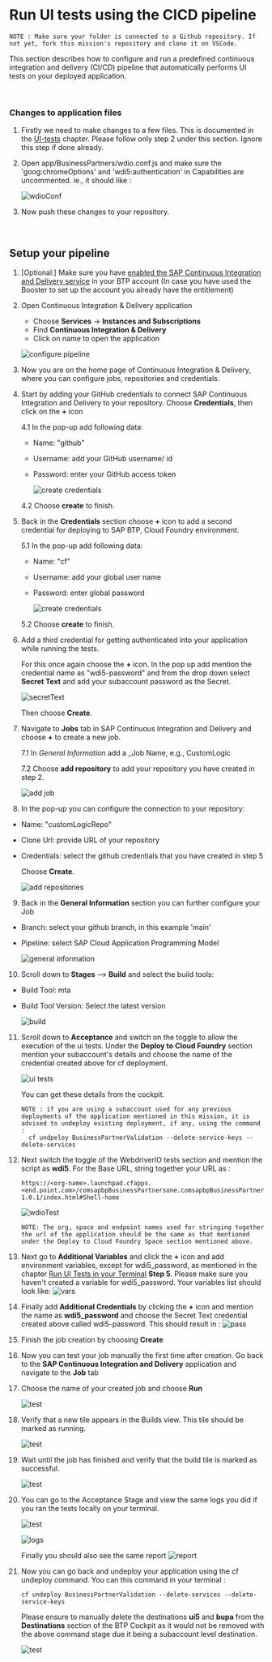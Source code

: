 # Run UI tests using the CICD pipeline

    NOTE : Make sure your folder is connected to a Github repository. If not yet, fork this mission's repository and clone it on VSCode.

This section describes how to configure and run a predefined continuous integration and delivery (CI/CD) pipeline that automatically performs UI tests on your deployed application.

<br>

### Changes to application files

1. Firstly we need to make changes to a few files. This is documented in the [UI-tests](../create-software-tests/create-ui-tests.md#run-ui-tests) chapter. Please follow only step 2 under this section. Ignore this step if done already.

2. Open app/BusinessPartners/wdio.conf.js and make sure the 'goog:chromeOptions' and 'wdi5:authentication' in Capabilities are uncommented. ie., it should like :

    ![wdioConf](./images/ci-cd-10.png)

3. Now push these changes to your repository.

<br>

## Setup your pipeline

1. [Optional:] Make sure you have [enabled the SAP Continuous Integration and Delivery service](https://developers.sap.com/tutorials/btp-app-ci-cd-btp.html#8bee3e93-2873-4eaf-8b07-8ae0d4aba08b) in your BTP account (In case you have used the Booster to set up the account you already have the entitlement)

2. Open Continuous Integration & Delivery application

    - Choose **Services** &rarr; **Instances and Subscriptions**
    - Find **Continuous Integration & Delivery** 
    - Click on name to open the application

    ![configure pipeline](../setup-cicd/images/cicd2.png)
 
 3. Now you are on the home page of Continuous Integration & Delivery, where you can configure jobs, repositories and credentials. 

 4. Start by adding your GitHub credentials to connect SAP Continuous Integration and Delivery to your repository. Choose **Credentials**, then click on the **+** icon
 
    4.1 In the pop-up add following data:
    - Name: "github"
    - Username: add your GitHub username/ id
    - Password: enter your GitHub access token 
    
      ![create credentials](../setup-cicd/images/ci-cd-3.png)

    4.2 Choose **create** to finish.


5. Back in the **Credentials** section choose **+** icon to add a second credential for deploying to SAP BTP, Cloud Foundry environment.

    5.1 In the pop-up add following data:
    - Name: "cf"
    - Username: add your global user name
    - Password: enter global password
    
      ![create credentials](../setup-cicd/images/ci-cd-2.png)
    
    5.2 Choose **create** to finish.

 6. Add a third credential for  getting authenticated into your application while running the tests. 
 
    For this once again choose the **+** icon. In the pop up add mention the credential name as "wdi5-password" and from the drop down select **Secret Text** and add your subaccount password as the Secret.
 
    ![secretText](./images/ci-cd-1.png)
 
    Then choose **Create**.

7. Navigate to **Jobs** tab in SAP Continuous Integration and Delivery and choose  **+** to create a new job.

    7.1 In _General Information_ add a _Job Name, e.g.,  CustomLogic

    7.2 Choose **add repository** to add your repository you have created in step 2.
    
      ![add job](../setup-cicd/images/ci-cd-1.png)

8. In the pop-up you can configure the connection to your repository:
 - Name: "customLogicRepo"
 - Clone Url: provide URL of your repository
 - Credentials: select the github credentials that you have created in step 5

    Choose **Create**.
    
      ![add repositories](../setup-cicd/images/ci-cd-4.png)


9. Back in the **General Information** section you can further configure your Job
  - Branch: select your github branch, in this example 'main'
  - Pipeline: select SAP Cloud Application Programming Model

    ![general information](../setup-cicd/images/ci-cd-5.png)

10. Scroll down to **Stages** --> **Build** and select the build tools:
- Build Tool: mta
- Build Tool Version: Select the latest version

  ![build](../setup-cicd/images/ci-cd-6.png)

11. Scroll down to **Acceptance** and switch on the toggle to allow the execution of the ui tests. Under the **Deploy to Cloud Foundry** section mention your subaccount's details and choose the name of the credential created above for cf deployment.

    ![ui tests](./images/ci-cd-2.png)
  
    You can get these details from the cockpit.

        NOTE : if you are using a subaccount used for any previous deployments of the application mentioned in this mission, it is advised to undeploy existing deployment, if any, using the command :
          cf undpeloy BusinessPartnerValidation --delete-service-keys --delete-services
      

12. Next switch the toggle of the WebdriverIO tests section and mention the script as **wdi5**. For the Base URL, string together your URL as :
        
    ```
    https://<org-name>.launchpad.cfapps.<end.point.com>/comsapbpBusinessPartnersone.comsapbpBusinessPartners-1.0.1/index.html#Shell-home
    ```

    ![wdioTest](./images/ci-cd-3.png)

        NOTE: The org, space and endpoint names used for stringing together the url of the application should be the same as that mentioned under the Deploy to Cloud Foundry Space section mentioned above.


13. Next go to **Additional Variables** and click the **+** icon and add environment variables, except for wdi5_password, as mentioned in the chapter [Run UI Tests in your Terminal](../create-software-tests/create-ui-tests.md#run-ui-tests-in-your-terminal) **Step 5**. Please make sure you haven't created a variable for wdi5_password. Your variables list should look like:
![vars](./images/ci-cd-4.png)

14. Finally add **Additional Credentials** by clicking the **+** icon and mention the name as **wdi5_password** and choose the Secret Text credential created above called wdi5-password. This should result in :
![pass](./images/ci-cd-5.png)

15. Finish the job creation by choosing **Create**

16. Now you can test your job manually the first time after creation. Go back to the **SAP Continuous Integration and Delivery** application and navigate to the **Job** tab

17. Choose the name of your created job and choose **Run**

    ![test](../setup-cicd/images/ci-cd-13.png)

18. Verify that a new tile appears in the Builds view. This tile should be marked as running.

    ![test](../setup-cicd/images/ci-cd-14.png)

19. Wait until the job has finished and verify that the build tile is marked as successful.

    ![test](../setup-cicd/images/ci-cd-15.png)

20. You can go to the Acceptance Stage and view the same logs you did if you ran the tests locally on your terminal.

    ![test](./images/ci-cd-6.png)

    ![logs](./images/ci-cd-8.png)

      Finally you should also see the same report
      ![report](./images/ci-cd-9.png)

21. Now you can go back and undeploy your application using the cf undeploy command. You can this command in your terminal : 
    ```
    cf undeploy BusinessPartnerValidation --delete-services --delete-service-keys
    ```

    Please ensure to manually delete the destinations **ui5** and **bupa** from the **Destinations** section of the BTP Cockpit as it would not be removed with the above command stage due it being a subaccount level destination.

    ![test](../setup-cicd-ui/images/ci-cd-7.png)
